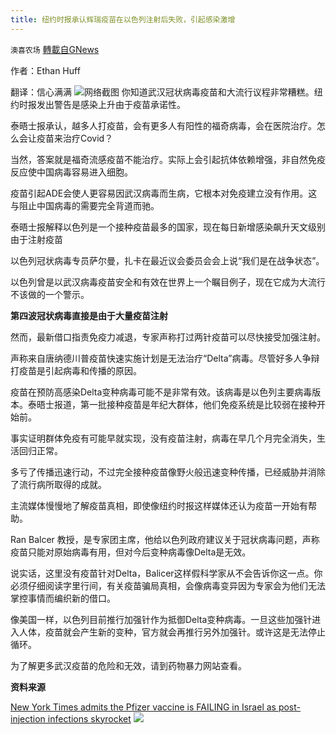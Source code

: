 ```yaml
---
title: 纽约时报承认辉瑞疫苗在以色列注射后失败，引起感染激增
---
```

`澳喜农场` [轉載自GNews](https://gnews.org/zh-hans/1572590/)

作者：Ethan Huff

翻译：信心满满
![](https://assets.gnews.org/wp-content/uploads/2021/10/Picture1.jpg)网络截图
你知道武汉冠状病毒疫苗和大流行议程非常糟糕。纽约时报发出警告是感染上升由于疫苗承诺性。

泰晤士报承认，越多人打疫苗，会有更多人有阳性的福奇病毒，会在医院治疗。怎么会让疫苗来治疗Covid？

当然，答案就是福奇流感疫苗不能治疗。实际上会引起抗体依赖增强，非自然免疫反应使中国病毒容易进入细胞。

疫苗引起ADE会使人更容易因武汉病毒而生病，它根本对免疫建立没有作用。这与阻止中国病毒的需要完全背道而驰。

泰晤士报解释以色列是一个接种疫苗最多的国家，现在每日新增感染飙升天文级别由于注射疫苗

以色列冠状病毒专员萨尔曼，扎卡在最近议会委员会会上说“我们是在战争状态”。

以色列曾是以武汉病毒疫苗安全和有效在世界上一个瞩目例子，现在它成为大流行不该做的一个警示。

**第四波冠状病毒直接是由于大量疫苗注射**

然而，最新借口指责免疫力减退，专家声称打过两针疫苗可以尽快接受加强注射。

声称来自唐纳德川普疫苗快速实施计划是无法治疗“Delta”病毒。尽管好多人争辩打疫苗是引起病毒和传播的原因。

疫苗在预防高感染Delta变种病毒可能不是非常有效。该病毒是以色列主要病毒版本。泰晤士报道，第一批接种疫苗是年纪大群体，他们免疫系统是比较弱在接种开始前。

事实证明群体免疫有可能早就实现，没有疫苗注射，病毒在早几个月完全消失，生活回归正常。

多亏了传播迅速行动，不过完全接种疫苗像野火般迅速变种传播，已经威胁并消除了流行病所取得的成就。

主流媒体慢慢地了解疫苗真相，即使像纽约时报这样媒体还认为疫苗一开始有帮助。

Ran Balcer 教授，是专家团主席，他给以色列政府建议关于冠状病毒问题，声称疫苗只能对原始病毒有用，但对今后变种病毒像Delta是无效。

说实话，这里没有疫苗针对Delta，Balicer这样假科学家从不会告诉你这一点。你必须仔细阅读字里行间，有关疫苗骗局真相，会像病毒变异因为专家会为他们无法掌控事情而编织新的借口。

像美国一样，以色列目前推行加强针作为抵御Delta变种病毒。一旦这些加强针进入人体，疫苗就会产生新的变种，官方就会再推行另外加强针。或许这是无法停止循环。

为了解更多武汉疫苗的危险和无效，请到药物暴力网站查看。

**资料来源**

[New York Times admits the Pfizer vaccine is FAILING in Israel as post-injection infections skyrocket](https://dreddymd.com/2021/08/25/pfizer-vaccine-is-failing-in-israel-as-post-injection-infections-skyrocket/)
![](https://assets.gnews.org/wp-content/uploads/2021/10/澳喜图标2-1.jpg)
